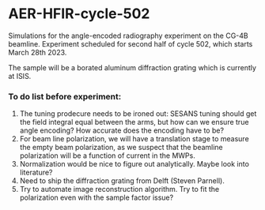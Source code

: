 # AER-HFIR-cycle-502

Simulations for the angle-encoded radiography experiment on the CG-4B beamline. Experiment scheduled for second half of cycle 502, which starts March 28th 2023.

The sample will be a borated aluminum diffraction grating which is currently at ISIS.

### To do list before experiment:

1. The tuning prodecure needs to be ironed out: SESANS tuning should get the field integral equal between the arms, but how can we ensure true angle encoding? How accurate does the encoding have to be? 
2. For beam line polarization, we will have a translation stage to measure the empty beam polarization, as we suspect that the beamline polarization will be a function of current in the MWPs.
3. Normalization would be nice to figure out analytically. Maybe look into literature?
4. Need to ship the diffraction grating from Delft (Steven Parnell).
5. Try to automate image reconstruction algorithm. Try to fit the polarization even with the sample factor issue?
